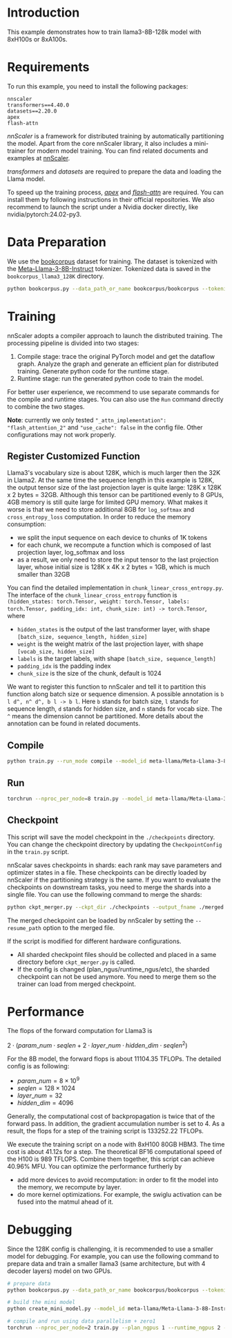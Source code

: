# Introduction

This example demonstrates how to train llama3-8B-128k model with 8xH100s or 8xA100s.

# Requirements

To run this example, you need to install the following packages:

```text
nnscaler
transformers==4.40.0
datasets==2.20.0
apex
flash-attn
```

*nnScaler* is a framework for distributed training by automatically partitioning the model. Apart from the core nnScaler library, it also includes a mini-trainer for modern model training. You can find related documents and examples at [nnScaler](TODO).

*transformers* and *datasets* are required to prepare the data and loading the Llama model.

To speed up the training process, [*apex*](https://github.com/NVIDIA/apex) and [*flash-attn*](https://github.com/Dao-AILab/flash-attention) are required. You can install them by following instructions in their official repositories. We also recommend to launch the script under a Nvidia docker directly, like nvidia/pytorch:24.02-py3.

# Data Preparation

We use the [bookcorpus](https://huggingface.co/datasets/bookcorpus) dataset for training. The dataset is tokenized with the [Meta-Llama-3-8B-Instruct](https://huggingface.co/meta-llama/Meta-Llama-3-8B-Instruct) tokenizer. Tokenized data is saved in the `bookcorpus_llama3_128K` directory.

```bash
python bookcorpus.py --data_path_or_name bookcorpus/bookcorpus --tokenizer_path_or_name meta-llama/Meta-Llama-3-8B-Instruct --save_path ./bookcorpus_llama3_128K --sequence_length 131072
```

# Training

nnScaler adopts a compiler approach to launch the distributed training. The processing pipeline is divided into two stages:

1. Compile stage: trace the original PyTorch model and get the dataflow graph. Analyze the graph and generate an efficient plan for distributed training. Generate python code for the runtime stage.
2. Runtime stage: run the generated python code to train the model.

For better user experience, we recommend to use separate commands for the compile and runtime stages. You can also use the `Run` command directly to combine the two stages.

**Note**: currently we only tested `"_attn_implementation": "flash_attention_2"` and `"use_cache": false` in the config file. Other configurations may not work properly.

## Register Customized Function

Llama3's vocabulary size is about 128K, which is much larger then the 32K in Llama2. At the same time the sequence length in this example is 128K, the output tensor size of the last projection layer is quite large: 128K x 128K x 2 bytes = 32GB.
Although this tensor can be partitioned evenly to 8 GPUs, 4GB memory is still quite large for limited GPU memory. What makes it worse is that we need to store additional 8GB for `log_softmax` and `cross_entropy_loss` computation.
In order to reduce the memory consumption:
- we split the input sequence on each device to chunks of 1K tokens
- for each chunk, we recompute a function which is composed of last projection layer, log_softmax and loss
- as a result, we only need to store the input tensor to the last projection layer, whose initial size is 128K x 4K x 2 bytes = 1GB, which is much smaller than 32GB

You can find the detailed implementation in `chunk_linear_cross_entropy.py`.
The interface of the `chunk_linear_cross_entropy` function is `(hidden_states: torch.Tensor, weight: torch.Tensor, labels: torch.Tensor, padding_idx: int, chunk_size: int) -> torch.Tensor`, where
- `hidden_states` is the output of the last transformer layer, with shape `[batch_size, sequence_length, hidden_size]`
- `weight` is the weight matrix of the last projection layer, with shape `[vocab_size, hidden_size]`
- `labels` is the target labels, with shape `[batch_size, sequence_length]`
- `padding_idx` is the padding index
- `chunk_size` is the size of the chunk, default is 1024

We want to register this function to nnScaler and tell it to partition this function along batch size or sequence dimension. A possible annotation is `b l d^, n^ d^, b l -> b l`. Here `b` stands for batch size, `l` stands for sequence length, `d` stands for hidden size, and `n` stands for vocab size. The `^` means the dimension cannot be partitioned. More details about the annotation can be found in related documents.

## Compile

```bash
python train.py --run_mode compile --model_id meta-llama/Meta-Llama-3-8B-Instruct --dataset_path ./bookcorpus_llama3_128K --plan_ngpus=8 --runtime_ngpus=8 2>&1 | tee compile.log
```

## Run

```bash
torchrun --nproc_per_node=8 train.py --model_id meta-llama/Meta-Llama-3-8B-Instruct --dataset_path ./bookcorpus_llama3_128K --plan_ngpus=8 --runtime_ngpus=8 2>&1 | tee run.log
```

## Checkpoint

This script will save the model checkpoint in the `./checkpoints` directory. You can change the checkpoint directory by updating the `CheckpointConfig` in the `train.py` script.

nnScalar saves checkpoints in shards: each rank may save parameters and optimizer states in a file. These checkpoints can be directly loaded by nnScaler if the partitioning strategy is the same. If you want to evaluate the checkpoints on downstream tasks, you need to merge the shards into a single file. You can use the following command to merge the shards:

```bash
python ckpt_merger.py --ckpt_dir ./checkpoints --output_fname ./merged.ckpt
```

The merged checkpoint can be loaded by nnScaler by setting the `--resume_path` option to the merged file.

If the script is modified for different hardware configurations.
- All sharded checkpoint files should be collected and placed in a same directory before `ckpt_merger.py` is called.
- If the config is changed (plan_ngus/runtime_ngus/etc), the sharded checkpoint can not be used anymore. You need to merge them so the trainer can load from merged checkpoint.

# Performance

The flops of the forward computation for Llama3 is

$2 \cdot ( param\_num \cdot seqlen + 2 \cdot layer\_num \cdot hidden\_dim \cdot seqlen ^ 2)$

For the 8B model, the forward flops is about 11104.35 TFLOPs. The detailed config is as following:
- $param\_num = 8 \times 10^9$
- $seqlen = 128 \times 1024$
- $layer\_num = 32$
- $hidden\_dim = 4096$

Generally, the computational cost of backpropagation is twice that of the forward pass. In addition, the gradient accumulation number is set to 4. As a result, the flops for a step of the training script is 133252.22 TFLOPs.

We execute the training script on a node with 8xH100 80GB HBM3. The time cost is about 41.12s for a step. The theoretical BF16 computational speed of the H100 is 989 TFLOPS. Combine them together, this script can achieve 40.96% MFU. You can optimize the performance furtherly by
- add more devices to avoid recomputation: in order to fit the model into the memory, we recompute by layer.
- do more kernel optimizations. For example, the swiglu activation can be fused into the matmul ahead of it.

# Debugging

Since the 128K config is challenging, it is recommended to use a smaller model for debugging. For example, you can use the following command to prepare data and train a smaller llama3 (same architecture, but with 4 decoder layers) model on two GPUs.

```bash
# prepare data
python bookcorpus.py --data_path_or_name bookcorpus/bookcorpus --tokenizer_path_or_name meta-llama/Meta-Llama-3-8B-Instruct --save_path ./bookcorpus_llama3_4K --sequence_length 4096

# build the mini model
python create_mini_model.py --model_id meta-llama/Meta-Llama-3-8B-Instruct --output_id ./llama3_mini

# compile and run using data parallelism + zero1
torchrun --nproc_per_node=2 train.py --plan_ngpus 1 --runtime_ngpus 2 --name llama3_debug --model_id ./llama3_mini --dataset_path ./bookcorpus_llama3_4K

```
